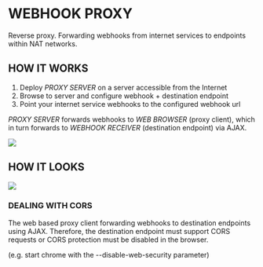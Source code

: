 # WEBHOOK PROXY
Reverse proxy. Forwarding webhooks from internet services to endpoints within NAT networks.

## HOW IT WORKS
1. Deploy *PROXY SERVER* on a server accessible from the Internet
2. Browse to server and configure webhook + destination endpoint
3. Point your internet service webhooks to the configured webhook url

*PROXY SERVER* forwards webhooks to *WEB BROWSER* (proxy client), which in turn forwards to *WEBHOOK RECEIVER* (destination endpoint) via AJAX.

![](https://github.com/t0bb3/webhook-proxy/blob/master/overview.PNG)


## HOW IT LOOKS
![](https://github.com/t0bb3/webhook-proxy/blob/master/screenshot.PNG)


### DEALING WITH CORS
The web based proxy client forwarding webhooks to destination endpoints using AJAX. Therefore, the destination endpoint must support CORS requests or CORS protection must be disabled in the browser.

(e.g. start chrome with the --disable-web-security parameter)
